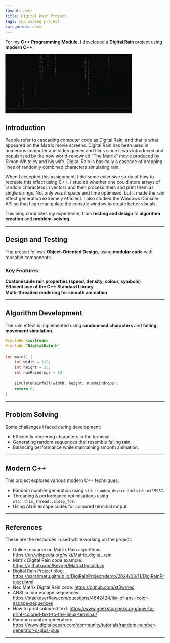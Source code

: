 ```yaml
---
layout: post
title: Digital Rain Project
tags: cpp coding project
categories: demo
---
```


For my **C++ Programming Module**, I developed a **Digital Rain** project using **modern C++**.

<img src="https://raw.githubusercontent.com/Mikaela-D/Digital-Rain-Project/github-pages/assets/DigitalRain.gif" width="400" height="auto">

## Introduction

People refer to cascading computer code as Digital Rain, and that is what appeared on the Matrix movie screens. Digital Rain has been used in numerous computer and video games and films since it was introduced and popularised by the now world-renowned "The Matrix" movie produced by Simon Whiteley and his wife. Digital Rain is basically a cascade of dropping lines of randomly combined characters simulating rain.

When I accepted this assignment, I did some extensive study of how to recreate this effect using C++. I studied whether one could store arrays of random characters in vectors and then process them and print them as single strings. Not only was it space and time optimised, but it made the rain effect generation extremely efficient. I also studied the Windows Console API so that I can manipulate the console window to create better visuals.

This blog chronicles my experience, from **testing and design** to **algorithm creation** and **problem-solving**.

---

## Design and Testing
The project follows **Object-Oriented Design**, using **modular code** with reusable components.

### Key Features:
**Customisable rain properties (speed, density, colour, symbols)**  
**Efficient use of the C++ Standard Library**  
**Multi-threaded rendering for smooth animation**  

---

## Algorithm Development
The rain effect is implemented using **randomised characters** and **falling movement simulation**.

```cpp
#include <iostream>
#include "DigitalRain.h"

int main() {
    int width = 120;
    int height = 25;
    int numRaindrops = 10;

    simulateRainfall(width, height, numRaindrops);
    return 0;
}
```

---

## Problem Solving
Some challenges I faced during development:

- Efficiently rendering characters in the terminal.
- Generating random sequences that resemble falling rain.
- Balancing performance while maintaining smooth animation.

---

## Modern C++
This project explores various modern C++ techniques:

- Random number generation using `std::random_device` and `std::mt19937`.
- Threading & performance optimisations using `std::this_thread::sleep_for`.
- Using ANSI escape codes for coloured terminal output.

---

## References
These are the resources I used while working on the project:

- Online resource on Matrix Rain algorithms: https://en.wikipedia.org/wiki/Matrix_digital_rain
- Matrix Digital Rain code example: https://github.com/Kevger/MatrixDigitalRain
- Digital Rain Project blog: https://sarahmatu.github.io/DigiRainProject/demo/2024/03/11/DigiRainProject.html
- Neo Matrix Digital Rain code: https://github.com/st3w/neo
- ANSI colour escape sequences: https://stackoverflow.com/questions/4842424/list-of-ansi-color-escape-sequences
- How to print coloured text: https://www.geeksforgeeks.org/how-to-print-colored-text-to-the-linux-terminal/
- Random number generation: https://www.digitalocean.com/community/tutorials/random-number-generator-c-plus-plus

---
